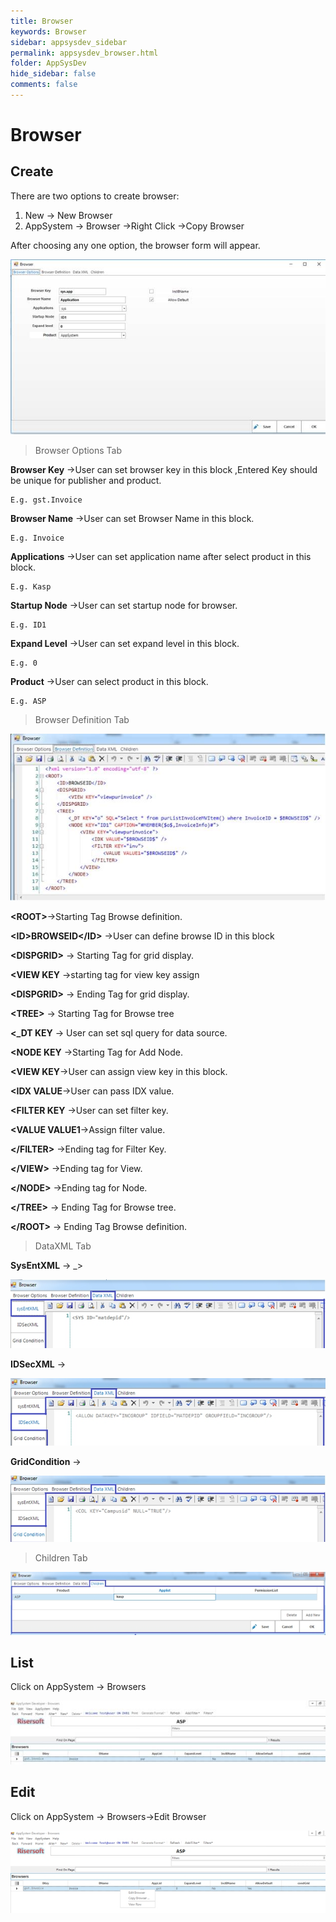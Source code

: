 ```yaml
---
title: Browser
keywords: Browser
sidebar: appsysdev_sidebar
permalink: appsysdev_browser.html
folder: AppSysDev
hide_sidebar: false
comments: false
---
```


# Browser

## Create

There are two options to create browser:
1.	New -> New Browser
2.	AppSystem -> Browser ->Right Click ->Copy Browser

After choosing any one option, the browser form will appear.

![](images/image8_74.jpg)

>Browser Options Tab

**Browser Key** ->User can set browser key in this block ,Entered Key should be unique for publisher and product.

    E.g. gst.Invoice

**Browser Name** ->User can set Browser Name in this block.

    E.g. Invoice

**Applications** ->User can set application name after select product in this block.

    E.g. Kasp

**Startup Node** ->User can set startup node for browser.

    E.g. ID1

**Expand Level** ->User can set expand level in this block.

    E.g. 0

**Product** ->User can select product in this block.

    E.g. ASP

>Browser Definition Tab

![](images/image8_75.jpg)

**&lt;ROOT>**->Starting Tag Browse definition.

**&lt;ID>BROWSEID&lt;/ID>** ->User can define browse ID in this block

**&lt;DISPGRID>** -> Starting Tag for grid display.

**&lt;VIEW KEY** ->starting tag for view key assign

**&lt;DISPGRID>** -> Ending Tag for grid display.

**&lt;TREE>** -> Starting Tag for Browse tree

**<_DT KEY** -> User can set sql query for data source.

**<NODE KEY** ->Starting Tag for Add Node.

**&lt;VIEW KEY**->User can assign view key in this block.

**&lt;IDX VALUE**->User can pass IDX value.

**&lt;FILTER KEY** ->User can set filter key.					

**&lt;VALUE VALUE1**->Assign filter value.				

**&lt;/FILTER>** ->Ending tag for Filter Key.

**&lt;/VIEW>** ->Ending tag for View.

**&lt;/NODE>** ->Ending tag for Node.

**&lt;/TREE>** -> Ending Tag for Browse tree.

**&lt;/ROOT>** -> Ending Tag Browse definition.

>DataXML Tab


**SysEntXML** -> _>

![](images/image8_76.jpg)

**IDSecXML** ->

![](images/image8_77.jpg)

**GridCondition** ->

![](images/image8_78.jpg)

>Children Tab

![](images/image8_79.jpg)

## List

Click on AppSystem -> Browsers

![](images/image8_80.jpg)

## Edit

Click on AppSystem -> Browsers->Edit Browser

![](images/image8_81.jpg)
